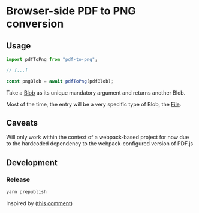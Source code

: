 # Browser-side PDF to PNG conversion

## Usage

```js
import pdfToPng from "pdf-to-png";

// [...]

const pngBlob = await pdfToPng(pdfBlob);
```

Take a [Blob](https://developer.mozilla.org/en-US/docs/Web/API/Blob) as its unique mandatory argument and returns another Blob.

Most of the time, the entry will be a very specific type of Blob, the [File](https://developer.mozilla.org/en-US/docs/Web/API/File).

## Caveats

Will only work within the context of a webpack-based project for now due to the hardcoded dependency to the webpack-configured version of PDF.js

## Development

### Release

```js
yarn prepublish
```

Inspired by ([this comment](https://stackoverflow.com/questions/29738381/how-to-publish-a-module-written-in-es6-to-npm/33976278#33976278))
